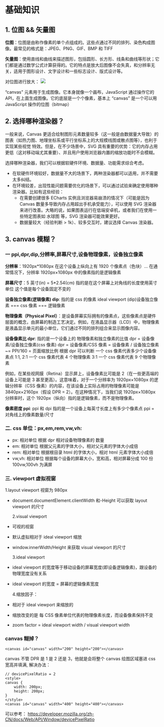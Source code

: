 # 基础知识

## 1. **位图 && 矢量图**

**位图**：位图是由称作像素的单个点组成的。这些点通过不同的排列、染色构成图像。最常见的格式是：JPEG、PNG、GIF、BMP 和 TIFF

**矢量图**：使用直线和曲线来描述图形，包括圆形、长方形、线条和曲线等形状；它们都是通过数学公式计算获得的。它的特点是放大后图像不会失真，和分辨率无关，适用于图形设计、文字设计和一些标志设计、版式设计等。

对位图进行放大：
<img src="./assets/image.png">

“canvas” 元素用于生成图像。它本身就像一个画布，JavaScript 通过操作它的 API，在上面生成图像。它的底层是一个个像素，基本上 “canvas” 是一个可以用 JavaScript 操作的位图（bitmap）

## 2. 选择哪种渲染器？

一般来说，Canvas 更适合绘制图形元素数量较多（这一般是由数据量大导致）的图表（如热力图、地理坐标系或平行坐标系上的大规模线图或散点图等），也利于实现某些视觉 特效。但是，在不少场景中，SVG 具有重要的优势：它的内存占用更低（这对移动端尤其重要）、并且用户使用浏览器内置的缩放功能时不会模糊。

选择哪种渲染器，我们可以根据软硬件环境、数据量、功能需求综合考虑。

- 在软硬件环境较好，数据量不大的场景下，两种渲染器都可以适用，并不需要太多纠结。
- 在环境较差，出现性能问题需要优化的场景下，可以通过试验来确定使用哪种渲染器。比如有这些经验：
  - 在需要创建很多 ECharts 实例且浏览器易崩溃的情况下（可能是因为 Canvas 数量多导致内存占用超出手机承受能力），可以使用 SVG 渲染器来进行改善。大略的说，如果图表运行在低端安卓机，或者我们在使用一些特定图表如 水球图 等，SVG 渲染器可能效果更好。
  - 数据量较大（经验判断 > 1k）、较多交互时，建议选择 Canvas 渲染器。

## 3. canvas 模糊？

### 一 ppi,dpr,dip,分辨率,屏幕尺寸,设备物理像素，设备独立像素

**分辨率**：1920px\*1080px 在这个设备上纵向上有 1920 个像素点（色块）... 在通常情况下，分辨率 1920px×1080px 中的像素指的是逻辑像素

**屏幕尺寸**：5 英寸(in) = 5\*2.54(cm) 指的是在这个屏幕上对角线的长度使用英寸单位 这个值是每个设备固定不变的

**设备独立像素(逻辑像素) dip**: 指的是 css 的像素 ideal viewport (dip)设备独立像素 === css 像素 === 逻辑像素

**物理像素（Physical Pixel）**：是设备屏幕实际拥有的像素点，这些像素点是硬件层面的概念，由屏幕的制造工艺决定。例如，在液晶显示器（LCD）中，物理像素是液晶显示单元的最小单位，它们通过不同的排列组合来显示图像内容。

**设备像素比 dpr**: 指的是一个设备上的 物理像素和独立像素的比值 dpr = 设备像素/设备独立像素(css 像素)
dpr = 设备像素/CSS 像素 = 设备像素 / 设备独立像素 ~= PPI/160 = 页面缩放比例
根据 dpr 可以判断 一个 css 像素代表多少个设备像素点 1:1, 2:1 一个 css 像素代表 4 个物理像素
3:1 一个 css 像素代表 9 个物理像素

例如，在某些视网膜（Retina）显示屏上，设备像素比可能是 2（在一些更高端的设备上可能是 3 甚至更高）。这意味着，对于一个分辨率为 1920px×1080px 的逻辑分辨率（CSS 像素）的内容，在该设备上实际占用的物理像素可能是 3840px×2160px（假设 DPR = 2）。在这种情况下，当我们说 1920px×1080px 分辨率时，这个 1920px（纵向）指的是逻辑像素，而不是物理像素。

**像素密度 ppi**: ppi 和 dpi 指的是一个设备上每英寸长度上有多少个像素点 ppi = 对角线上的像素数量/尺寸

### 二. css 单位：px,em,rem,vw,vh:

- px: 相对单位 根据 dpr 相对设备物理像素的 数量
- em: 相对单位 根据父元素的字体大小，相对父元素的字体大小成倍
- rem: 相对单位 根据根目录 html 的字体大小，相对 html 元素字体大小成倍
- vw,vh: 相对单位 根据每个设备的屏幕大小，宽和高，相对屏幕分成 100 份 100vw,100vh 为满屏

### 三. viewport 虚拟视窗

1.layout viewport 视窗为 980px

- document.documentElement.clientWidth 和-Height 可以获取 layout viewport 的尺寸

  2.visual viewport

- 可视的视窗
- 默认虚拟相对于 ideal viewport 缩放
- window.innerWidth/Height 来获取 visual viewport 的尺寸

  3.ideal viewport

- ideal viewport 的宽度等于移动设备的屏幕宽度(即设备逻辑像素)，跟设备的物理宽度没有关系
- ideal viewport 的宽度 = 屏幕的逻辑像素宽度

  4.缩放因子：

- 相对于 ideal viewport 来缩放的
- 缩放改变的是 每 CSS 像素单位代表的物理像素长度，而设备像素保持不变
- zoom factor = ideal viewport width / visual viewport width

### canvas 糊掉？

```
<canvas id="canvas" width="200" height="200"></canvas>
```

canvas 不管 DPR 是 1 是 2 还是 3，他就是会将整个 canvas 绘图区域塞进 css 宽高并填满, 解决办法：

```
// devicePixelRatio = 2
<style>
canvas {
    width: 200px;
    height: 200px;
}
</style>
<canvas id="canvas" width="400" height="400"></canvas>
```

可以参考：
https://developer.mozilla.org/zh-CN/docs/Web/API/Window/devicePixelRatio
